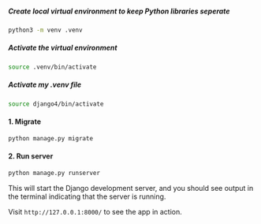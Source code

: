 ##### Create local virtual environment to keep Python libraries seperate

```bash
python3 -m venv .venv
```

##### Activate the virtual environment

```bash
source .venv/bin/activate
```

##### Activate my .venv file

```bash
source django4/bin/activate
```

#### 1. Migrate

```bash
python manage.py migrate
```

#### 2. Run server

```bash
python manage.py runserver
```

This will start the Django development server, and you should see output in the terminal indicating that the server is running.

Visit `http://127.0.0.1:8000/` to see the app in action.
